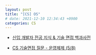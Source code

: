 ```yaml
---
layout: post
title: "[CS] OS"
# date: 2021-12-10 12:34:43 +0900
categories: CS
---
```


- [신입 개발자 전공 지식 & 기술 면접 백과사전](https://gyoogle.dev/blog/computer-science/operating-system/DeadLock.html)

- [CS 기술면접 질문 - 운영체제 (5/8)](https://mangkyu.tistory.com/92?category=761303)
